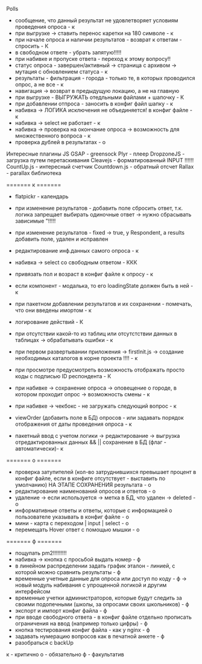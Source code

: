 Polls
+ сообщение, что данный результат не удовлетворяет условиям проведения опроса - к
+ при выгрузке -> ставить перенос каретки на 180 символе - к
+ при начале опроса и наличии результатов - возврат к ответам - спросить - К
+ в свободном ответе - убрать запятую!!!!!
+ при набивке и пропуске ответа - переход к этому вопросу!!
+ статус опроса - завершен/активный -> страница с архивом -> мутация с обновлением статуса - к
+ результаты - фильтрация - города - только те, в которых проводился опрос, а не все - к
+ навигация -> возврат в предыдущую локацию, а не на главную
+ при выгрузке - ВЫГРУЖАТЬ отедльными файлами + шапочку - К
+ при добавлении отпроса - заносить в конфиг файл шапку - к
+ набивка -> ЛОГИКА исключения не объединяется! в конфиг файле - к
+ набивка -> select не работает - к
+ набивка -> проверка на окончание опроса -> возможность для множественного вопроса - к
+ проверка дублей в результатах - о

Интересные плагины JS
GSAP - greensock
Plyr - плеер
DropzoneJS - загрузка путем перетаскивания
Cleavejs - форматированный INPUT !!!!!!
CountUp.js - интересный счетчик
Countdown.js - обратный отсчет
Rallax - parallax библиотека


======= к =======
- flatpickr - календарь

- при изменение результатов - добавить поле сбросить ответ, т.к. логика запрещает выбирать одиночные ответ -> нужно сбрасывать зависимые "!!!!!
- при изменение результатов - fixed -> true, у Respondent, а results добавить поле, удален и исправлен

- редактирование инф.данных самого опроса - к
- набивка -> select со свободным ответом - ККК
- привязать пол и возраст в конфиг файле к опросу - к

- если компонент - модалька, то его loadingState должен быть в ней - к
- при пакетном добавлении результатов и их сохранении - помечать, что они введены имортом - к 

- логирование действий - К
- при отсутствии какой-то из таблиц или отсутстствии данных в таблицах -> обрабатывать ошибки - к
- при первом развертывании приложения -> firstInit.js -> создание необходимых каталогов в корне проекта !!!! - к

- при просмотре предусмотреть возможность отображать просто коды с подписью ID респондента - К

- при набивке -> сохранение опроса -> оповещение о городе, в котором проходит опрос -> возможность смены - к 
- при набивке -> чекбокс - не загружать следующий вопрос - к
- viewOrder (добавить поле в БД) опросов - или задавать порядок отображения от даты проведения опроса - к

- пакетный ввод с учетом логики -> редактирование -> выгрузка отредактированных данных && || сохранение в БД (флаг - автоматически)- к

======= о =======
- проверка затупителей (кол-во затруднившихся превышает процент в конфиг файле, если в конфиге отсутствует - выставить по умолчанию) НА ЭТАПЕ СОХРАНЕНИЯ результата - о
- редактирование наименований опросов и ответов - о
- удаление -> если используется -> метка в БД, что удален -> deleted - о
- информативные ответы и ответы, которые с информацией о пользователе указывать в конфиг файле - о
- мини - карта с переходом | input | select - о
- перемещать Hover ответ с помощью мышки - о

======= ф =======
- пощупать pm2!!!!!!!!!
- набивка -> кнопка с просьбой выдать номер - ф
- в линейном распределении задать график эталон - линией, с которой можно сравнить результаты - ф
- временные учетные данные для опроса или доступ по коду - ф -> новый модуль набивания с упрощенной логикой и другим интерфейсом
- временные учетки администраторов, которые будут следить за своими подопечными (школы, за опросами своих школьников) - ф 
- экспорт и импорт конфиг файла - ф
- при вводе свободного ответа - в конфиг файле отдельно прописать ограничения на ввод (например только цифры) - ф
- кнопка тестирования конфиг файла - как у nginx - ф
- задавать нумерацию вопросов как в печатной анкете - ф
- разобраться с backUp






к - критично
о - обязательно
ф - факультатив